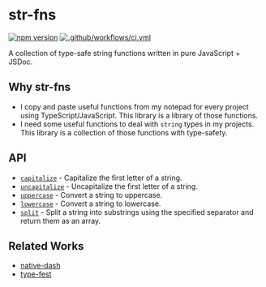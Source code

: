 # str-fns

[![npm version](https://badgen.net/npm/v/str-fns)](https://www.npmjs.com/package/str-fns)
[![.github/workflows/ci.yml](https://github.com/ryoppippi/str-fns/actions/workflows/ci.yml/badge.svg)](https://github.com/ryoppippi/str-fns/actions/workflows/ci.yml)

A collection of type-safe string functions written in pure JavaScript + JSDoc.

## Why str-fns

- I copy and paste useful functions from my notepad for every project using
  TypeScript/JavaScript. This library is a library of those functions.
- I need some useful functions to deal with `string` types in my projects. This
  library is a collection of those functions with type-safety.

## API

- [`capitalize`](src/capitalize.ts) - Capitalize the first letter of a string.
- [`uncapitalize`](src/uncapitalize.ts) - Uncapitalize the first letter of a
  string.
- [`uppercase`](src/uppercase.ts) - Convert a string to uppercase.
- [`lowercase`](src/lowercase.ts) - Convert a string to lowercase.
- [`split`](src/split.ts) - Split a string into substrings using the specified
  separator and return them as an array.

## Related Works

- [native-dash](https://github.com/yankeeinlondon/native-dash)
- [type-fest](https://github.com/sindresorhus/type-fest)
